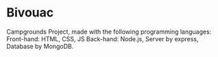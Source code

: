 # Bivouac

Campgrounds Project, made with the following programming languages:
Front-hand: HTML, CSS, JS
Back-hand: Node.js, Server by express, Database by MongoDB.
